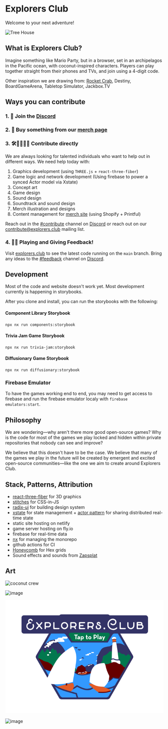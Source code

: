 # Explorers Club

Welcome to your next adventure!

![Tree House](https://user-images.githubusercontent.com/718391/205458818-e113e74c-0016-47be-bb34-2d4e05eb8d60.jpg)

## What is Explorers Club?

Imagine something like Mario Party, but in a browser, set in an archipelagos in the Pacific ocean, with coconut-inspired characters. Players can play together straight from their phones and TVs, and join using a 4-digit code.

Other inspiration we are drawing from: [Rocket Crab](https://github.com/tannerkrewson/rocketcrab), Destiny, BoardGameArena, Tabletop Simulator, Jackbox.TV

## Ways you can contribute

### 1. 💬 Join the [Discord](https://discord.gg/PUHsGxqBKt)

### 2. 🛒 Buy something from our [merch page](https://merch.explorers.club/) 

### 3. 🛠👷‍♀️👷‍♂️ Contribute directly

We are always looking for talented individuals who want to help out in different ways. We need help today with:

1. Graphics development (using `THREE.js` + `react-three-fiber`)
1. Game logic and network development (Using firebase to power a synced Actor model via Xstate)
1. Concept art
1. Game design
1. Sound design
1. Soundtrack and sound design
1. Merch illustration and designs
1. Content management for [merch site](https://merch.explorers.club) (using Shopify + Printful)

Reach out in the [#contribute](https://discord.com/channels/995376198379122708/1036995345051287552) channel on [Discord](https://discord.gg/PUHsGxqBKt) or reach out on our [contribute@explorers.club](mailto:contribute@explorers.club) mailing list.

### 4. 🤗🤔 Playing and Giving Feedback!

Visit [explorers.club](https://explorers.club) to see the latest code running on the `main` branch. Bring any ideas to the [#feedback](https://discord.com/channels/995376198379122708/1036995388441374720) channel on [Discord](https://discord.gg/PUHsGxqBKt).

## Development

Most of the code and website doesn't work yet. Most development currently is happening in storybooks.

After you clone and install, you can run the storybooks with the following:

#### Component Library Storybook
`npx nx run components:storybook`

#### Trivia Jam Game Storybook
`npx nx run trivia-jam:storybook`

#### Diffusionary Game Storybook
`npx nx run diffusionary:storybook`

### Firebase Emulator

To have the games working end to end, you may need to get access to firebase and run the firebase emulator localy with `firebase emulators:start`.

## Philosophy

We are wondering—why aren't there more good open-source games? Why is the code for most of the games we play locked and hidden within private repositories that nobody can see and improve?

We believe that this doesn't have to be the case. We believe that many of the games we play in the future will be created by emergent and excited open-source communities—like the one we aim to create around Explorers Club.

## Stack, Patterns, Attribution

- [react-three-fiber](https://github.com/pmndrs/react-three-fiber) for 3D graphics
- [stitches](https://stitches.dev/) for CSS-in-JS
- [radix-ui](https://www.radix-ui.com/) for building design system
- [xstate](https://xstate.js.org/) for state management + [actor pattern](https://www.youtube.com/watch?v=NTfPtYJORck) for sharing distributed real-time state
- static site hosting on netlify
- game server hosting on fly.io
- firebase for real-time data
- [nx](https://nx.dev/) for managing the monorepo
- github actions for CI
- [Honeycomb](https://github.com/flauwekeul/honeycomb) for Hex grids
- Sound effects and sounds from [Zapsplat](https://www.zapsplat.com/)

## Art

![coconut crew](https://user-images.githubusercontent.com/718391/205458625-a724d301-bc95-4540-9aa5-ad84a4f24390.jpeg)

![image](https://user-images.githubusercontent.com/718391/205458684-b77968e2-4d58-4b3a-9f45-a1ca9f3a2b50.png)

![Logo](https://raw.githubusercontent.com/explorers-club/explorers-club/main/apps/web/src/assets/logo.png)

![image](https://user-images.githubusercontent.com/718391/199243971-7e9556d6-f473-4a86-bc19-d121bdf16592.png)
